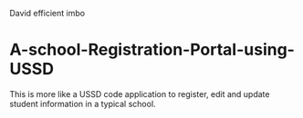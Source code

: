 David efficient imbo
# A-school-Registration-Portal-using-USSD
This is more like a USSD code application to register, edit and update student information in a typical school.
